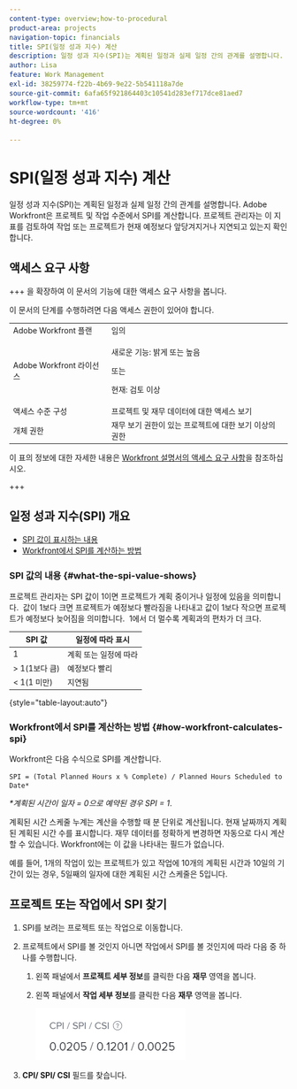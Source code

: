 ```yaml
---
content-type: overview;how-to-procedural
product-area: projects
navigation-topic: financials
title: SPI(일정 성과 지수) 계산
description: 일정 성과 지수(SPI)는 계획된 일정과 실제 일정 간의 관계를 설명합니다.
author: Lisa
feature: Work Management
exl-id: 38259774-f22b-4b69-9e22-5b541118a7de
source-git-commit: 6afa65f921864403c10541d283ef717dce81aed7
workflow-type: tm+mt
source-wordcount: '416'
ht-degree: 0%

---
```


# SPI(일정 성과 지수) 계산

<!--
<p data-mc-conditions="QuicksilverOrClassic.Draft mode">(NOTE: Linked to the product. Do not change link.)</p>
-->

일정 성과 지수(SPI)는 계획된 일정과 실제 일정 간의 관계를 설명합니다. Adobe Workfront은 프로젝트 및 작업 수준에서 SPI를 계산합니다. 프로젝트 관리자는 이 지표를 검토하여 작업 또는 프로젝트가 현재 예정보다 앞당겨지거나 지연되고 있는지 확인합니다.

## 액세스 요구 사항

+++ 을 확장하여 이 문서의 기능에 대한 액세스 요구 사항을 봅니다.

이 문서의 단계를 수행하려면 다음 액세스 권한이 있어야 합니다.

<table style="table-layout:auto"> 
 <col> 
 <col> 
 <tbody> 
  <tr> 
   <td role="rowheader">Adobe Workfront 플랜</td> 
   <td>임의</td> 
  </tr> 
  <tr> 
   <td role="rowheader">Adobe Workfront 라이선스</td> 
   <td>
   <p>새로운 기능: 밝게 또는 높음</p>
   <p>또는</p>
   <p>현재: 검토 이상</p></td>  
  </tr> 
  <tr> 
   <td role="rowheader">액세스 수준 구성</td> 
   <td>프로젝트 및 재무 데이터에 대한 액세스 보기</td> 
  </tr> 
  <tr> 
   <td role="rowheader">개체 권한</td> 
   <td>재무 보기 권한이 있는 프로젝트에 대한 보기 이상의 권한</td> 
  </tr> 
 </tbody> 
</table>

이 표의 정보에 대한 자세한 내용은 [Workfront 설명서의 액세스 요구 사항](/help/quicksilver/administration-and-setup/add-users/access-levels-and-object-permissions/access-level-requirements-in-documentation.md)을 참조하십시오.

+++

## 일정 성과 지수(SPI) 개요

* [SPI 값이 표시하는 내용](#what-the-spi-value-shows)
* [Workfront에서 SPI를 계산하는 방법](#how-workfront-calculates-spi)

### SPI 값의 내용 {#what-the-spi-value-shows}

프로젝트 관리자는 SPI 값이 1이면 프로젝트가 계획 중이거나 일정에 있음을 의미합니다.  값이 1보다 크면 프로젝트가 예정보다 빨라짐을 나타내고 값이 1보다 작으면 프로젝트가 예정보다 늦어짐을 의미합니다.  1에서 더 멀수록 계획과의 편차가 더 크다.

| **SPI 값** | **일정에 따라 표시** |
|---|---|
| 1 | 계획 또는 일정에 따라 |
| > 1(1보다 큼) | 예정보다 빨리 |
| &lt; 1(1 미만) | 지연됨 |

{style="table-layout:auto"}

### Workfront에서 SPI를 계산하는 방법  {#how-workfront-calculates-spi}

Workfront은 다음 수식으로 SPI를 계산합니다.

```
SPI = (Total Planned Hours x % Complete) / Planned Hours Scheduled to Date*
```

*&#42;계획된 시간이 일자 = 0으로 예약된 경우 SPI = 1*.

계획된 시간 스케줄 누계는 계산을 수행할 때 분 단위로 계산됩니다. 현재 날짜까지 계획된 계획된 시간 수를 표시합니다. 재무 데이터를 정확하게 변경하면 자동으로 다시 계산할 수 있습니다. Workfront에는 이 값을 나타내는 필드가 없습니다.

예를 들어, 1개의 작업이 있는 프로젝트가 있고 작업에 10개의 계획된 시간과 10일의 기간이 있는 경우, 5일째의 일자에 대한 계획된 시간 스케줄은 5입니다. 

## 프로젝트 또는 작업에서 SPI 찾기

1. SPI를 보려는 프로젝트 또는 작업으로 이동합니다.
1. 프로젝트에서 SPI를 볼 것인지 아니면 작업에서 SPI를 볼 것인지에 따라 다음 중 하나를 수행합니다.

   1. 왼쪽 패널에서 **프로젝트 세부 정보**&#x200B;를 클릭한 다음 **재무** 영역을 봅니다.

   1. 왼쪽 패널에서 **작업 세부 정보**&#x200B;를 클릭한 다음 **재무** 영역을 봅니다.

      ![](assets/spi-on-project-nwe.png)

1. **CPI/ SPI/ CSI** 필드를 찾습니다.
